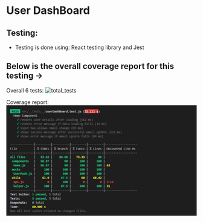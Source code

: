 # User DashBoard 

## Testing:

- Testing is done using: React testing library and Jest

## Below is the overall coverage report for this testing ->

Overall 6 tests:
![total_tests]()

Coverage report:
![Test_cover](https://github.com/Apoorv0503/CAW_testing/blob/main/img/Test_cover_jest.png?raw=true)


